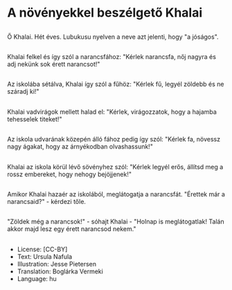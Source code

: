 # A növényekkel beszélgető Khalai

##
Ő Khalai. Hét éves. Lubukusu nyelven a neve azt jelenti, hogy "a jóságos".

##
Khalai felkel és így szól a narancsfához: "Kérlek narancsfa, nőj nagyra és adj nekünk sok érett narancsot!"

##
Az iskolába sétálva, Khalai így szól a fűhöz: "Kérlek fű, legyél zöldebb és ne száradj ki!"

##
Khalai vadvirágok mellett halad el: "Kérlek, virágozzatok, hogy a hajamba tehesselek titeket!"

##
Az iskola udvarának közepén álló fához pedig így szól: "Kérlek fa, növessz nagy ágakat, hogy az árnyékodban olvashassunk!"

##
Khalai az iskola körül lévő sövényhez szól: "Kérlek legyél erős, állítsd meg a rossz embereket, hogy nehogy bejöjjenek!"

##
Amikor Khalai hazaér az iskolából, meglátogatja a narancsfát. "Érettek már a narancsaid?" - kérdezi tőle.

##
"Zöldek még a narancsok!" - sóhajt Khalai - "Holnap is meglátogatlak! Talán akkor majd lesz egy érett narancsod nekem."

##
* License: [CC-BY]
* Text: Ursula Nafula
* Illustration: Jesse Pietersen
* Translation: Boglárka Vermeki
* Language: hu
